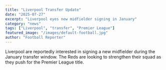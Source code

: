 ```yaml
---
title: "Liverpool Transfer Update"
date: "2025-07-27"
excerpt: "Liverpool eyes new midfielder signing in January"
category: "news"
tags: ["Liverpool", "transfer", "Premier League"]
featured_image: "/images/default-football.jpg"
author: "Football Reporter"
---
```


Liverpool are reportedly interested in signing a new midfielder during the January transfer window. The Reds are looking to strengthen their squad as they push for the Premier League title.